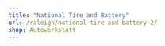 ```yaml
---
title: "National Tire and Battery"
url: /raleigh/national-tire-and-battery-2/
shop: Autowerkstatt
---
```

